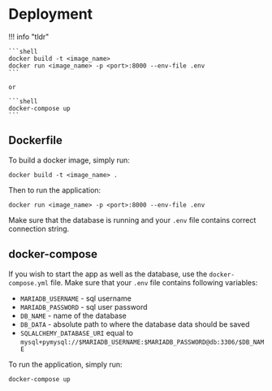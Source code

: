 # Deployment

!!! info "tldr"

    ```shell
    docker build -t <image_name>
    docker run <image_name> -p <port>:8000 --env-file .env
    ```

    or 

    ```shell
    docker-compose up
    ```

## Dockerfile

To build a docker image, simply run:

```shell
docker build -t <image_name> .
```

Then to run the application:

```shell
docker run <image_name> -p <port>:8000 --env-file .env
```

Make sure that the database is running and your `.env` file contains correct connection string.

## docker-compose

If you wish to start the app as well as the database, use the `docker-compose.yml` file. Make sure that your `.env` file contains following variables:

- `MARIADB_USERNAME` - sql username
- `MARIADB_PASSWORD` - sql user password
- `DB_NAME` - name of the database
- `DB_DATA` - absolute path to where the database data should be saved
- `SQLALCHEMY_DATABASE_URI` equal to `mysql+pymysql://$MARIADB_USERNAME:$MARIADB_PASSWORD@db:3306/$DB_NAME`

To run the application, simply run:

```shell
docker-compose up
```
